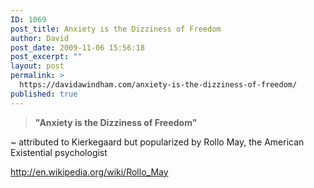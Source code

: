 ```yaml
---
ID: 1069
post_title: Anxiety is the Dizziness of Freedom
author: David
post_date: 2009-11-06 15:56:18
post_excerpt: ""
layout: post
permalink: >
  https://davidawindham.com/anxiety-is-the-dizziness-of-freedom/
published: true
---
```

<blockquote><strong>"Anxiety is the Dizziness of Freedom"</strong></blockquote>

~ attributed to Kierkegaard but popularized by Rollo May, the American Existential psychologist

<a href="http://en.wikipedia.org/wiki/Rollo_May">http://en.wikipedia.org/wiki/Rollo_May</a>